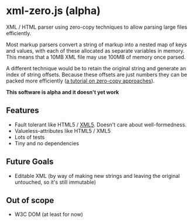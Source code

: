 # xml-zero.js (alpha)
XML / HTML parser using zero-copy techniques to allow parsing large files efficiently.

Most markup parsers convert a string of markup into a nested map of keys and values, with each of these allocated as separate variables in memory. This means that a 10MB XML file may use 100MB of memory once parsed.

A different technique would be to retain the original string and generate an index of string offsets. Because these offsets are just numbers they can be packed more efficiently ([a tutorial on zero-copy approaches](http://roxlu.com/2015/052/building-a-zero-copy-parser)).

**This software is alpha and it doesn't yet work**

## Features
* Fault tolerant like HTML5 / [XML5](https://github.com/Ygg01/xml5_draft). Doesn't care about well-formedness.
* Valueless-attributes like HTML5 / XML5
* Lots of tests
* Tiny and no dependencies

## Future Goals

* Editable XML (by way of making new strings and leaving the original untouched, so it's still immutable)

## Out of scope

* W3C DOM (at least for now)
